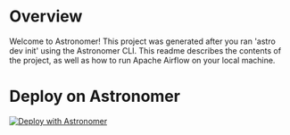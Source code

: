 Overview
========

Welcome to Astronomer! This project was generated after you ran 'astro dev init' using the Astronomer CLI. This readme describes the contents of the project, as well as how to run Apache Airflow on your local machine.

Deploy on Astronomer
================
[![Deploy with Astronomer](https://vercel.com/button)](https://vercel.com/new/clone?repository-url=https://github.com/vercel/examples/tree/main/app-directory/i18n&project-name=i18n&repository-name=i18n)
